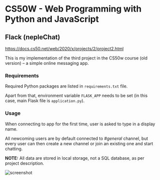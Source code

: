 # CS50W - Web Programming with Python and JavaScript
## Flack (nepleChat)

https://docs.cs50.net/web/2020/x/projects/2/project2.html

This is my implementation of the third project in the CS50w course (old version) – a simple online messaging app.

### Requirements
Required Python packages are listed in `requirements.txt` file.

Apart from that, environment variable `FLASK_APP` needs to be set (in this case, main Flask file is `application.py`).

### Usage
When connecting to app for the first time, user is asked to type in a display name.

All newcoming users are by default connected to *#general* channel, but every user can then create a new channel or join an existing one and start chatting.

**NOTE:** All data are stored in local storage, not a SQL database, as per project description.

![screenshot](https://i.ibb.co/nj90F4t/neplechat3.png)

